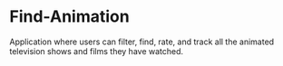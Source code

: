 # Find-Animation
Application where users can filter, find, rate, and track all the animated television shows and films they have watched.
